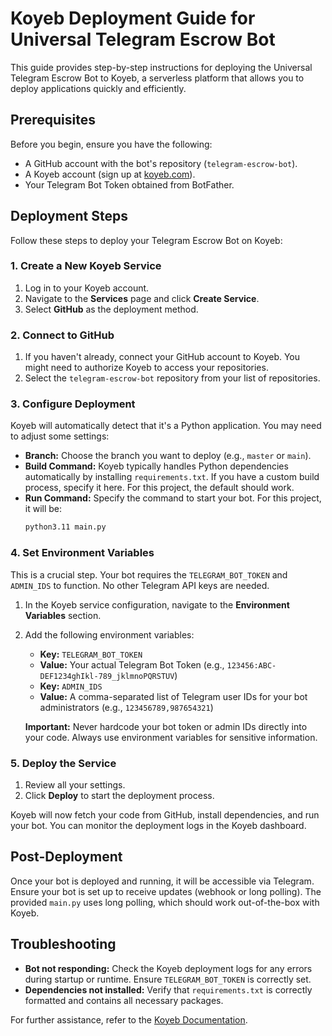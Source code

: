 # Koyeb Deployment Guide for Universal Telegram Escrow Bot

This guide provides step-by-step instructions for deploying the Universal Telegram Escrow Bot to Koyeb, a serverless platform that allows you to deploy applications quickly and efficiently.

## Prerequisites

Before you begin, ensure you have the following:

*   A GitHub account with the bot's repository (`telegram-escrow-bot`).
*   A Koyeb account (sign up at [koyeb.com](https://www.koyeb.com/)).
*   Your Telegram Bot Token obtained from BotFather.

## Deployment Steps

Follow these steps to deploy your Telegram Escrow Bot on Koyeb:

### 1. Create a New Koyeb Service

1.  Log in to your Koyeb account.
2.  Navigate to the **Services** page and click **Create Service**.
3.  Select **GitHub** as the deployment method.

### 2. Connect to GitHub

1.  If you haven't already, connect your GitHub account to Koyeb. You might need to authorize Koyeb to access your repositories.
2.  Select the `telegram-escrow-bot` repository from your list of repositories.

### 3. Configure Deployment

Koyeb will automatically detect that it's a Python application. You may need to adjust some settings:

*   **Branch:** Choose the branch you want to deploy (e.g., `master` or `main`).
*   **Build Command:** Koyeb typically handles Python dependencies automatically by installing `requirements.txt`. If you have a custom build process, specify it here. For this project, the default should work.
*   **Run Command:** Specify the command to start your bot. For this project, it will be:
    ```bash
    python3.11 main.py
    ```

### 4. Set Environment Variables

This is a crucial step. Your bot requires the `TELEGRAM_BOT_TOKEN` and `ADMIN_IDS` to function. No other Telegram API keys are needed.

1.  In the Koyeb service configuration, navigate to the **Environment Variables** section.
2.  Add the following environment variables:
    *   **Key:** `TELEGRAM_BOT_TOKEN`
    *   **Value:** Your actual Telegram Bot Token (e.g., `123456:ABC-DEF1234ghIkl-789_jklmnoPQRSTUV`)
    *   **Key:** `ADMIN_IDS`
    *   **Value:** A comma-separated list of Telegram user IDs for your bot administrators (e.g., `123456789,987654321`)

    **Important:** Never hardcode your bot token or admin IDs directly into your code. Always use environment variables for sensitive information.

### 5. Deploy the Service

1.  Review all your settings.
2.  Click **Deploy** to start the deployment process.

Koyeb will now fetch your code from GitHub, install dependencies, and run your bot. You can monitor the deployment logs in the Koyeb dashboard.

## Post-Deployment

Once your bot is deployed and running, it will be accessible via Telegram. Ensure your bot is set up to receive updates (webhook or long polling). The provided `main.py` uses long polling, which should work out-of-the-box with Koyeb.

## Troubleshooting

*   **Bot not responding:** Check the Koyeb deployment logs for any errors during startup or runtime. Ensure `TELEGRAM_BOT_TOKEN` is correctly set.
*   **Dependencies not installed:** Verify that `requirements.txt` is correctly formatted and contains all necessary packages.

For further assistance, refer to the [Koyeb Documentation](https://www.koyeb.com/docs).
